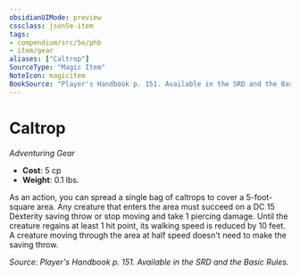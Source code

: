 ```yaml
---
obsidianUIMode: preview
cssclass: json5e-item
tags:
- compendium/src/5e/phb
- item/gear
aliases: ["Caltrop"]
SourceType: "Magic Item"
NoteIcon: magicitem
BookSource: "Player's Handbook p. 151. Available in the SRD and the Basic Rules."
---
```

# Caltrop
*Adventuring Gear*  

- **Cost**: 5 cp
- **Weight**: 0.1 lbs.

As an action, you can spread a single bag of caltrops to cover a 5-foot-square area. Any creature that enters the area must succeed on a DC 15 Dexterity saving throw or stop moving and take 1 piercing damage. Until the creature regains at least 1 hit point, its walking speed is reduced by 10 feet. A creature moving through the area at half speed doesn't need to make the saving throw.

*Source: Player's Handbook p. 151. Available in the SRD and the Basic Rules.*